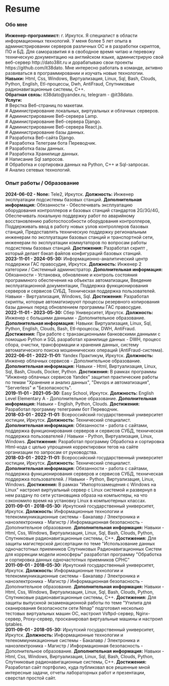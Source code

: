 # Resume
<h3>Обо мне</h3>
<p>
    <strong>Инженер-программист:</strong> г. Иркутск. Я специалист в области информационных технологий. У меня более 5 лет опыта в администрировании серверов различных ОС и в разработки скриптов, ПО и БД. Для саморазвития я в свободное время читаю и перевожу техническую документацию на английском языке, администрирую свой веб-сервер http://dato38it.ru и дорабатываю свои проекты https://github.com/it38dato. Мне интересно работать в команде, активно развиваться в программировании и изучать новые технологии.<br>
    <strong>Навыки:</strong> Html, Css, Windows, Виртуализация, Linux, Sql, Bash, Clouds, Python, English, Etl-процессы, Dwh, AntiFraud, Спутниковые радионавигационные системы, С++.<br>
    <strong>Обратная связь:</strong> it38dato@yandex.ru, telegram - @it38dato.<br>
    <strong>Услуги:</strong><br>
    # Верстка Веб-страниц по макетам.<br>
    # Администрирование локальных, виртуальных и облачных серверов.<br>
    # Администрирование Веб-сервера Lamp.<br>
    # Администрирование Веб-сервера Django.<br>
    # Администрирование Веб-сервера React.js.<br>
    # Администрирование базы данных.<br>
    # Разработка Веб-сайта Django.<br>
    # Разработка Телеграм бота Переводчик.<br>
    # Разработка базы данных.<br>
    # Разработка Хранилище данных.<br>
    # Написание Sql запросов.<br>
    # Обработка и сортировка данных на Python, C++ и Sql-запросах.<br>
    # Анализ сетевых технологий.
</p>
<h3>Опыт работы / Образование</h3>
<p>
    <strong>2024-06-02 - None:</strong> Tele2, Иркутск. <strong>Должность:</strong> Инженер эксплуатации подсистемы базовых станций. <strong>Дополнительная информация:</strong> Обязанности - Обеспечивать эксплуатацию оборудования контроллеров и базовых станций стандартов 2G/3G/4G, Обеспечивать локальную поддержку работ по аварийному восстановлению работоспособности оборудования контроллеров, Поддерживать ввод в работу новых узлов контроллеров базовых станций, Предоставлять техническую поддержку региональным инженерам по эксплуатации базовых станций и транспортной сети, инженерам по эксплуатации коммутаторов по вопросам работы подсистемы базовых станций. <strong>Достижения:</strong> Разработал скрипт , который делает бэкап файлов конфигураций базовых станций.<br>
    <strong>2023-11-01 - 2024-05-30:</strong> Информационно-аналитический центр поддержки ГАС правосудие, Иркутск. <strong>Должность:</strong> Инженер 2 категории / Системный администратор. <strong>Дополнительная информация:</strong> Обязанности - Установка, обновление и контроль состояния программного обеспечения на объектах автоматизации, Введение эксплуатационной документации, Поддержка функционирования серверов и сервисов СУБД, Техническая поддержка пользователей. Навыки - Виртуализация, Windows, Sql. <strong>Достижения:</strong> Разработал скрипты, которые автоматизируют процессы резервного копирования базы данных перед обновлением программы ГАС правосудие.<br>
    <strong>2022-11-01 - 2023-05-30:</strong> Сбер Университет, Иркутск. <strong>Должность:</strong> Инженер с большими данными - Дополнительное образование. <strong>Дополнительная информация:</strong> Навыки: Виртуализация, Linux, Sql, Python, English, Clouds, Bash, Etl-процессы, DWH, AntiFraud. <strong>Достижения:</strong> При работе с транзакционными банковскими данными с помощью Python и SQL разработал хранилище данных - DWH, процесс сбора, очистки, трансформации и хранения данных, систему автоматического поиска мошеннических операций (AntiFraud-система).<br>
    <strong>2022-06-01 - 2022-11-01:</strong> Yandex Практикум, Иркутск. <strong>Должность:</strong> Инженер облачных сервисов - Дополнительное образование. <strong>Дополнительная информация:</strong> Навыки - Html, Виртуализация, Linux, Sql, Bash, Clouds, Docker, Python. <strong>Достижения:</strong> В рамках программы "Инженер облачных сервисов Yandex" защитил практические работы по темам "Хранение и анализ данных", "Devops и автоматизация", "Serverless" и "Безопасность".<br>
    <strong>2019-11-01 - 2021-05-30:</strong> Easy School, Иркутск. <strong>Должность:</strong> English Level Elementary A - Дополнительное образование. <strong>Дополнительная информация:</strong> Навыки - English, Python, Clouds. <strong>Достижения:</strong> Разработал программу телеграмм бот Переводчик.<br>
    <strong>2018-03-01 - 2022-11-01:</strong> Всероссийский государственный университет юстиции, Иркутск. <strong>Должность:</strong> Технический специалист. <strong>Дополнительная информация:</strong> Обязанности - работа с сайтами, поддержка функционирования серверов и сервисов СУБД, техническая поддержка пользователей / Навыки - Python, Виртуализация, Linux, Windows. <strong>Достижения:</strong> Разработал программу Обработка и сортировка Html-кода с целью упрощения корректировки тегов на сайте организации по запросам от руководства.<br>
    <strong>2018-03-01 - 2022-11-01:</strong> Всероссийский государственный университет юстиции, Иркутск. <strong>Должность:</strong> Технический специалист. <strong>Дополнительная информация:</strong> Обязанности - работа с сайтами, поддержка функционирования серверов и сервисов СУБД, техническая поддержка пользователей. / Навыки - Python, Виртуализация, Linux, Windows. <strong>Достижения:</strong> В рамках "Импортозамещения с Windows на Linux" настроил виртуальный сервер с Linux системой и развернул в нем раздачу по сети установщика образа на компьютеры, на что сэкономило время на установку Linux в компьютерных классах.<br>
    <strong>2011-09-01 - 2018-05-30:</strong> Иркутский государственный университет, Иркутск. <strong>Должность:</strong> Информационные технологии и телекоммуникационные системы - Бакалавр / Электроника и наноэлектроника - Магистр / Информационная безопасность - Дополнительное образование. <strong>Дополнительная информация:</strong> Навыки - Html, Css, Windows, Виртуализация, Linux, Sql, Bash, Clouds, Python, Спутниковые радионавигационные системы, С++. <strong>Достижения:</strong> Для защиты магистерской диссертации по теме "Использование данных одночастотных приемников Спутниковых Радионавигационных Систем для коррекции модели ионосферы" разработал программу "Обработка и сортировка данных одночастотных приемников СРНС"<br>
    <strong>2011-09-01 - 2018-05-30:</strong> Иркутский государственный университет, Иркутск. <strong>Должность:</strong> Информационные технологии и телекоммуникационные системы - Бакалавр / Электроника и наноэлектроника - Магистр / Информационная безопасность - Дополнительное образование. <strong>Дополнительная информация:</strong> Навыки - Html, Css, Windows, Виртуализация, Linux, Sql, Bash, Clouds, Python, Спутниковые радионавигационные системы, С++. <strong>Достижения:</strong> Для защиты выпускной экзаменационной работы по теме "Утилита для сканирования безопасности сети Nmap" подготовил несколько тестовых виртуальных машин ОС, настроил Vsftpd-сервер, Nginx-сервер, Proxy-сервер, просканировал виртуальные машины и настроил Iptables.<br>
    <strong>2011-09-01 - 2018-05-30:</strong> Иркутский государственный университет, Иркутск. <strong>Должность:</strong> Информационные технологии и телекоммуникационные системы - Бакалавр / Электроника и наноэлектроника - Магистр / Информационная безопасность - Дополнительное образование. <strong>Дополнительная информация:</strong> Навыки - Html, Css, Windows, Виртуализация, Linux, Sql, Bash, Clouds, Python, Спутниковые радионавигационные системы, С++. <strong>Достижения:</strong> Разработал сайт портфолио, куда публиковал все решенные мной интересные задачи, отчеты лабораторных работ и презентации, сверстал простой сайт.
</p>